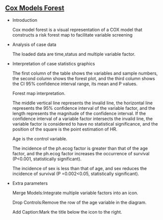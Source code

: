 ## [Cox Models Forest](/basic/ezcox)

- Introduction

  Cox model forest is a visual representation of a COX model that constructs a risk forest map to facilitate variable
  screening

- Analysis of case data

  The loaded data are time,status and multiple variable factor.

- Interpretation of case statistics graphics

  The first column of the table shows the variables and sample numbers, the second column shows the forest plot, and the
  third column shows the CI 95% confidence interval range, its mean and P values.

  Forest map interpretation.

  The middle vertical line represents the invalid line, the horizontal line represents the 95% confidence interval of
  the variable factor, and the length represents the magnitude of the confidence interval. If the confidence interval of
  a variable factor intersects the invalid line, the variable factor is considered to have no statistical significance,
  and the position of the square is the point estimation of HR.

  Age is the control variable.

  The incidence of the ph.ecog factor is greater than that of the age factor, and the ph.ecog factor increases the
  occurrence of survival (P&LT;0.001, statistically significant).

  The incidence of sex is less than that of age, and sex reduces the incidence of survival (P =0.002&lt;0.05,
  statistically significant).

- Extra parameters

  Merge Models:Integrate multiple variable factors into an icon.

  Drop Controls:Remove the row of the age variable in the diagram.

  Add Caption:Mark the title below the icon to the right.

